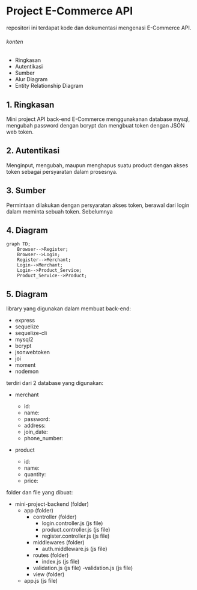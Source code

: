 # Project E-Commerce API

repositori ini terdapat kode dan dokumentasi mengenasi E-Commerce API.

###### konten

- Ringkasan
- Autentikasi
- Sumber
- Alur Diagram
- Entity Relationship Diagram

## 1. Ringkasan

Mini project API back-end E-Commerce menggunakanan database mysql, mengubah password dengan bcrypt dan mengbuat token dengan JSON web token.

## 2. Autentikasi

Menginput, mengubah, maupun menghapus suatu product dengan akses token sebagai persyaratan dalam prosesnya.

## 3. Sumber

Permintaan dilakukan dengan persyaratan akses token, berawal dari login dalam meminta sebuah token. Sebelumnya 

## 4. Diagram

```mermaid
graph TD;
    Browser-->Register;
    Browser-->Login;
    Register-->Merchant;
    Login-->Merchant;
    Login-->Product_Service;
    Product_Service-->Product;
```

## 5. Diagram



library yang digunakan dalam membuat back-end:
- express
- sequelize
- sequelize-cli
- mysql2
- bcrypt
- jsonwebtoken
- joi
- moment
- nodemon

terdiri dari 2 database yang digunakan:
- merchant
    - id:
    - name:
    - password:
    - address:
    - join_date:
    - phone_number:

- product
    - id:
    - name:
    - quantity:
    - price:

folder dan file yang dibuat:

- mini-project-backend (folder)
    - app (folder)
        - controller (folder)
            - login.controller.js (js file)
            - product.controller.js (js file)
            - register.controller.js (js file)
        - middlewares (folder)
            - auth.middleware.js (js file)
        - routes (folder)
            - index.js (js file)
        - validation.js (js file)
            -validation.js (js file)
        - view (folder)
    - app.js (js file)